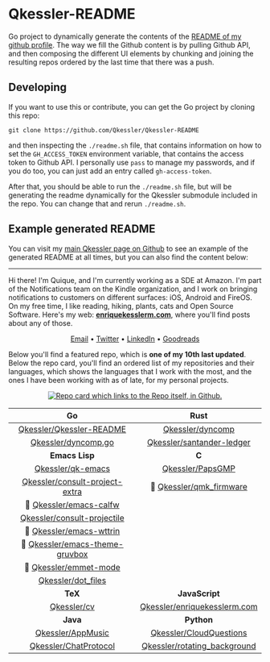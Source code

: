 # Qkessler-README

Go project to dynamically generate the contents of the [README of my github profile](https://github.com/Qkessler/Qkessler). The way we fill the Github content is by pulling Github API, and then composing the different UI elements by chunking and joining the resulting repos ordered by the last time that there was a push. 

## Developing

If you want to use this or contribute, you can get the Go project by cloning this repo:

```
git clone https://github.com/Qkessler/Qkessler-README
```

and then inspecting the `./readme.sh` file, that contains information on how to set the `GH_ACCESS_TOKEN` environment variable, that contains the access token to Github API. I personally use `pass` to manage my passwords, and if you do too, you can just add an entry called `gh-access-token`.

After that, you should be able to run the `./readme.sh` file, but will be generating the readme dynamically for the Qkessler submodule included in the repo. You can change that and rerun `./readme.sh`.

## Example generated README

You can visit my [main Qkessler page on Github](https://github.com/Qkessler) to see an example of the generated README at all times, but you can also find the content below:

----------------

Hi there! I'm Quique, and I'm currently working as a SDE at Amazon. I'm part of the Notifications team on the Kindle organization, and I work on bringing notifications to customers on different surfaces: iOS, Android and FireOS. On my free time, I like reading, hiking, plants, cats and Open Source Software. Here's my web: [**enriquekesslerm.com**](https://enriquekesslerm.com), where you'll find posts about any of those.

<div align="center">

[Email](mailto:enrique.kesslerm@gmail.com) • [Twitter](https://twitter.com/quique_kessler) • [LinkedIn](https://www.linkedin.com/in/enrique-kessler-martinez/) • [Goodreads](https://www.goodreads.com/user/show/130860665-quique)

</div>

Below you'll find a featured repo, which is **one of my 10th last updated**. Below the repo card, you'll find an ordered list of my repositories and their languages, which shows the languages that I work with the most, and the ones I have been working with as of late, for my personal projects.

<div align="center">
    <a href="https://github.com/Qkessler/consult-project-extra">
        <img src="src/repo-card.svg" alt="Repo card which links to the Repo itself, in Github.">
    </a>
</div>

<div align='center'>

|  **Go**  |  **Rust**  |
| :--: | :--: |
|  [Qkessler/Qkessler-README](https://github.com/Qkessler/Qkessler-README) |   [Qkessler/dyncomp](https://github.com/Qkessler/dyncomp)  |
|  [Qkessler/dyncomp.go](https://github.com/Qkessler/dyncomp.go) |   [Qkessler/santander-ledger](https://github.com/Qkessler/santander-ledger)  |
|  **Emacs Lisp**  |  **C**  |
|  [Qkessler/qk-emacs](https://github.com/Qkessler/qk-emacs) |   [Qkessler/PapsGMP](https://github.com/Qkessler/PapsGMP)  |
|  [Qkessler/consult-project-extra](https://github.com/Qkessler/consult-project-extra) | :small_orange_diamond:  [Qkessler/qmk_firmware](https://github.com/Qkessler/qmk_firmware)  |
| :small_orange_diamond: [Qkessler/emacs-calfw](https://github.com/Qkessler/emacs-calfw) |   |
|  [Qkessler/consult-projectile](https://github.com/Qkessler/consult-projectile) |   |
| :small_orange_diamond: [Qkessler/emacs-wttrin](https://github.com/Qkessler/emacs-wttrin) |   |
| :small_orange_diamond: [Qkessler/emacs-theme-gruvbox](https://github.com/Qkessler/emacs-theme-gruvbox) |   |
| :small_orange_diamond: [Qkessler/emmet-mode](https://github.com/Qkessler/emmet-mode) |   |
|  [Qkessler/dot_files](https://github.com/Qkessler/dot_files) |   |
|  **TeX**  |  **JavaScript**  |
|  [Qkessler/cv](https://github.com/Qkessler/cv) |   [Qkessler/enriquekesslerm.com](https://github.com/Qkessler/enriquekesslerm.com)  |
|  **Java**  |  **Python**  |
|  [Qkessler/AppMusic](https://github.com/Qkessler/AppMusic) |   [Qkessler/CloudQuestions](https://github.com/Qkessler/CloudQuestions)  |
|  [Qkessler/ChatProtocol](https://github.com/Qkessler/ChatProtocol) |   [Qkessler/rotating_background](https://github.com/Qkessler/rotating_background)  |

</div>

